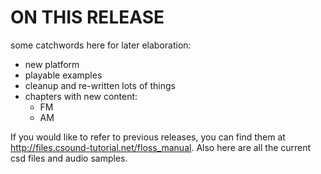 ON THIS RELEASE
===============

some catchwords here for later elaboration:
- new platform
- playable examples
- cleanup and re-written lots of things
- chapters with new content:
    - FM
    - AM

If you would like to refer to previous releases, you can find them at
<http://files.csound-tutorial.net/floss_manual>.
Also here are all the current csd files and audio samples.

 


